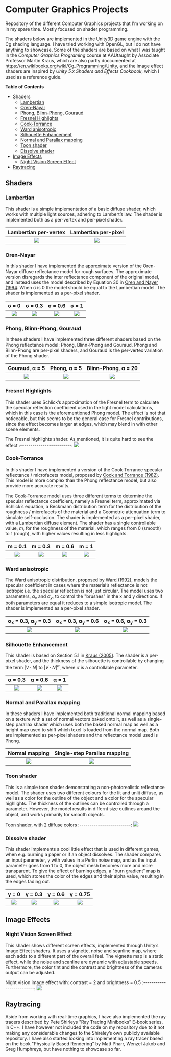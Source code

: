 # Computer Graphics Projects
Repository of the different Computer Graphics projects that I'm working on in my spare time. Mostly focused on shader programming.

The shaders below are implemented in the Unity3D game engine with the Cg shading language. I have tried working with OpenGL, but I do not have anything to showcase. Some of the shaders are based on what I was taught in the *Computer Graphics Programing* course at AAUtaught by Associate Professor Martin Kraus, which are also partly doccumented at https://en.wikibooks.org/wiki/Cg_Programming/Unity, and the image effect shaders are inspired by *Unity 5.x Shaders and Effects Cookbook*, which I used as a reference guide.

**Table of Contents**
- [Shaders](#)
	- [Lambertian](#)
	- [Oren-Nayar](#)
	- [Phong, Blinn-Phong, Gouraud](#)
	- [Fresnel Highlights](#)
	- [Cook-Torrance](#)
	- [Ward anisotropic](#)
	- [Silhouette Enhancement](#)
	- [Normal and Parallax mapping](#)
	- [Toon shader](#)
	- [Dissolve shader](#)
- [Image Effects](#)
	- [Night Vision Screen Effect](#)
- [Raytracing](#)

Shaders
-------

### Lambertian

This shader is a simple implementation of a basic diffuse shader, which works with multiple light sources, adhering to Lambert’s law. The shader is implemented both as a per-vertex and per-pixel shader.

Lambertian per-vertex             | Lambertian per-pixel
:-------------------------:|:-------------------------:
![](figures/lamb_vert.png)  |  ![](figures/lamb_frag.png)


### Oren-Nayar

In this shader I have implemented the approximate version of the Oren-Nayar diffuse reflectance model for rough surfaces. The approximate version disregards the inter reflectance component of the original model, and instead uses the model described by Equation 30 in [Oren and Nayer (1994](http://doi.acm.org/10.1145/192161.192213). When  σ is 0 the model should be equal to the Lambertian model. The shader is implemented as a per-pixel shader.

σ = 0            | σ = 0.3 | σ = 0.6 | σ = 1
:-------------------------:|:-------------------------:|:-------------------------:|:-------------------------:
![](figures/on_0.png)  |  ![](figures/on_03.png) |  ![](figures/on_06.png) |  ![](figures/on_1.png)


### Phong, Blinn-Phong, Gouraud

In these shaders I have implemented three different shaders based on the Phong reflectance model: Phong, Blinn-Phong and Gouraud. Phong and Blinn-Phong are per-pixel shaders, and Gouraud is the per-vertex variation of the Phong shader.

Gouraud, α = 5            | Phong, α = 5| Blinn-Phong, α = 20 
:-------------------------:|:-------------------------:|:-------------------------:
![](figures/gouraud_5.png)  |  ![](figures/phong_5.png) |  ![](figures/bp_20.png)


### Fresnel Highlights

This shader uses Schlick’s approximation of the Fresnel term to calculate the specular reflection coefficient used in the light model
calculations, which in this case is the aforementioned Phong model. The effect is not that noticeable, but this seems to be the general case for Fresnel contributions, since the effect becomes larger at edges, which may blend in with other scene elements.

The Fresnel highlights shader. As mentioned, it is quite hard to see the effect
:-------------------------:
![](figures/fresnal.png)


### Cook-Torrance

In this shader I have implemented a version of the Cook-Torrance specular reflectance / microfacets model, proposed by [Cook and Torrance (1982)](http://doi.acm.org/10.1145/357290.357293). This model is more complex than the Phong reflectance model, but also provide more accurate results.

The Cook-Torrance model uses three different terms to determine the specular reflectance coefficient, namely a Fresnel term, approximated via Schlick’s equation, a Beckmann distribution term for the distribution of the roughness / microfacets of the material and a Geometric attenuation term to simulate self-occlusion. The shader is implemented as a per-pixel shader, with a Lambertian diffuse element. The shader has a single controllable value, *m*, for the roughness of the material, which ranges from 0 (smooth) to 1 (rough), with higher values resulting in less highlights.

m = 0.1            | m = 0.3| m = 0.6 | m = 1
:-------------------------:|:-------------------------:|:-------------------------:|:-------------------------:
![](figures/ct_01.png)  |  ![](figures/ct_03.png) |  ![](figures/ct_06.png) |  ![](figures/ct_1.png)


### Ward anisotropic

The Ward anisotropic distribution, proposed by [Ward (1992)](http://doi.acm.org/10.1145/142920.134078), models the specular coefficient in cases where the material’s reflectance is not isotropic i.e. the specular reflection is not just circular. The model uses two parameters, *α*<sub>*x*</sub> and *α*<sub>*y*</sub>, to control the "brushes" in the x and y directions. If both parameters are equal it reduces to a simple isotropic model. The shader is implemented as a per-pixel shader.

α<sub>x</sub> = 0.3, α<sub>y</sub> = 0.3            | α<sub>x</sub> = 0.3, α<sub>y</sub> = 0.6  | α<sub>x</sub> = 0.6, α<sub>y</sub> = 0.3 
:-------------------------:|:-------------------------:|:-------------------------:
![](figures/ward_03_03.png)  |  ![](figures/ward_03_06.png) |  ![](figures/ward_06_03.png)


### Silhouette Enhancement

This shader is based on Section 5.1 in [Kraus (2005)](http://ieeexplore.ieee.org/document/1532808/). The shader is a per-pixel shader, and the thickness of the silhouette is controllable by changing the term |*V* ⋅ *N*| to |*V* ⋅ *N*|<sup>*α*</sup>, where *α* is a controllable parameter.


α = 0.3            | α = 0.6  | α = 1
:-------------------------:|:-------------------------:|:-------------------------:
![](figures/sh_03.png)  |  ![](figures/sh_06.png) |  ![](figures/sh_1.png)


### Normal and Parallax mapping

In these shaders I have implemented both traditional normal mapping based on a texture with a set of normal vectors baked onto it, as well as a single-step parallax shader which uses both the baked normal map as well as a height map used to shift which texel is loaded from the normal map. Both are implemented as per-pixel shaders and the reflectance model used is Phong.


Normal mapping            | Single-step Parallax mapping 
:-------------------------:|:-------------------------:
![](figures/nm.png)  |  ![](figures/pm.png) 


### Toon shader

This is a simple toon shader demonstrating a non-photorealistic reflectance model. The shader uses two different colours for the lit and unlit diffuse, as well as a color for the outline of the object and a color for the specular highlights. The thickness of the outlines can be controlled through a parameter. However, the model results in differnt size outlines around the object, and works primarily for smooth objects.

Toon shader, with 2 diffuse colors 
:-------------------------:
![](figures/toon.png)


### Dissolve shader

This shader implements a cool little effect that is used in different games, when e.g. burning a paper or if an object dissolves. The shader compares an input parameter, *γ* with values in a Perlin noise map, and as the input parameter goes from 1 to 0, the object mesh becomes more and more transparent. To give the effect of burning edges, a "burn gradient" map is used, which stores the color of the edges and their alpha value, resulting in the edges fading out.

γ = 0            | γ = 0.3| γ = 0.6 | γ = 0.75
:-------------------------:|:-------------------------:|:-------------------------:|:-------------------------:
![](figures/ds_0.png)  |  ![](figures/ds_03.png) |  ![](figures/ds_06.png) |  ![](figures/ds_075.png)


Image Effects
--------------

### Night Vision Screen Effect

This shader shows different screen effects, implemented through Unity’s Image Effect shaders. It uses a vignette, noise and scanline map, where each adds to a different part of the overall feel. The vignette map is a static effect, while the noise and scanline are dynamic with adjustable speeds. Furthermore, the color tint and the contrast and brightness of the cameras output can be adjusted.

Night vision image effect with: contrast = 2 and brightness = 0.5 
:-------------------------:
![](figures/nv_205.png)


Raytracing
---------------

Aside from working with real-time graphics, I have also implemented the ray tracers described by Pete Shirleys "Ray Tracing Minibooks" E-book series, in C++. I have however not included the code on my repository due to it not making any considerable changes to the Shireley’s own publicly available repository. I have also started looking into implementing a ray tracer based on the book "Physically Based Rendering" by Matt Pharr, Wenzel Jakob and Greg Humphreys, but have nothing to showcase so far.
